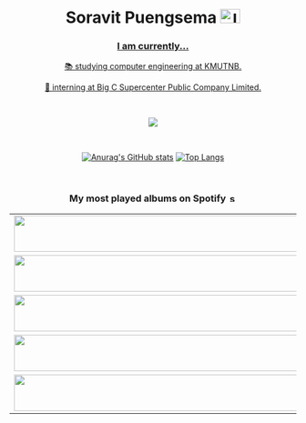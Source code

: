 
<h1 align="center">Soravit Puengsema 
	<a href="https://www.linkedin.com/in/soravit-puengsema/" target="blank" />
	<img src="https://raw.githubusercontent.com/rahuldkjain/github-profile-readme-generator/master/src/images/icons/Social/linked-in-alt.svg" alt="linkedin" height="25" width="35" />
</h1>

<h3 align="center" >
	I am currently...
</h3>
<p align="center" >
	📚 studying computer engineering at KMUTNB.
</p>
<p align="center" >
	💼 interning at Big C Supercenter Public Company Limited.
</p>

<br>

<p align="center">
  <a href="https://skillicons.dev">
    <img src="https://skillicons.dev/icons?i=js,java,py,react,vue,processing,nodejs,spring,firebase,postgres,mysql,mongodb,postman,figma" />
  </a>
</p>

<br>

<div align="center">
      
[![Anurag's GitHub stats](https://github-readme-stats.vercel.app/api?username=soravitpuengsema&theme=github_dark&show_icons=true&hide=prs,issues)](https://github.com/anuraghazra/github-readme-stats)
[![Top Langs](https://github-readme-stats.vercel.app/api/top-langs/?username=soravitpuengsema&theme=github_dark&langs_count=3)](https://github.com/anuraghazra/github-readme-stats)

</div>     
      
<br>

<h3 align="center" >
	My most played albums on Spotify   
	<a href="https://open.spotify.com/user/cklixag9xakd9l4bw8mecoy36" target="blank" />
	<img src="https://upload.wikimedia.org/wikipedia/commons/thumb/1/19/Spotify_logo_without_text.svg/1024px-Spotify_logo_without_text.svg.png" alt="spotify" height="15" width="15" />
</h3>
<table align="center">
  	<tbody>
    		<tr>
      			<td><a href="https://natemoo-re-fork.vercel.app/top-albums?i=1&open"><img src="https://natemoo-re-fork.vercel.app/top-albums?i=1" width="540" height="64"></a></td>
			<td><a href="https://natemoo-re-fork.vercel.app/top-albums?i=6&open"><img src="https://natemoo-re-fork.vercel.app/top-albums?i=6" width="540" height="64"></a></td>
    		</tr>
    		<tr></tr> <!-- hide gray row -->
    		<tr>
      			<td><a href="https://natemoo-re-fork.vercel.app/top-albums?i=2&open"><img src="https://natemoo-re-fork.vercel.app/top-albums?i=2" width="540" height="64"></a></td>
			<td><a href="https://natemoo-re-fork.vercel.app/top-albums?i=7&open"><img src="https://natemoo-re-fork.vercel.app/top-albums?i=7" width="540" height="64"></a></td>
    		</tr>
    		<tr></tr> <!-- hide gray row -->
    		<tr>
      			<td><a href="https://natemoo-re-fork.vercel.app/top-albums?i=3&open"><img src="https://natemoo-re-fork.vercel.app/top-albums?i=3" width="540" height="64"></a></td>
			<td><a href="https://natemoo-re-fork.vercel.app/top-albums?i=8&open"><img src="https://natemoo-re-fork.vercel.app/top-albums?i=8" width="540" height="64"></a></td>
    		</tr>
		<tr></tr> <!-- hide gray row -->
    		<tr>
      			<td><a href="https://natemoo-re-fork.vercel.app/top-albums?i=4&open"><img src="https://natemoo-re-fork.vercel.app/top-albums?i=4" width="540" height="64"></a></td>
			<td><a href="https://natemoo-re-fork.vercel.app/top-albums?i=9&open"><img src="https://natemoo-re-fork.vercel.app/top-albums?i=9" width="540" height="64"></a></td>
    		</tr>
		<tr></tr> <!-- hide gray row -->
    		<tr>
      			<td><a href="https://natemoo-re-fork.vercel.app/top-albums?i=5&open"><img src="https://natemoo-re-fork.vercel.app/top-albums?i=5" width="540" height="64"></a></td>
			<td><a href="https://natemoo-re-fork.vercel.app/top-albums?i=10&open"><img src="https://natemoo-re-fork.vercel.app/top-albums?i=10" width="540" height="64"></a></td>
    		</tr>
	</tbody>
</table>
